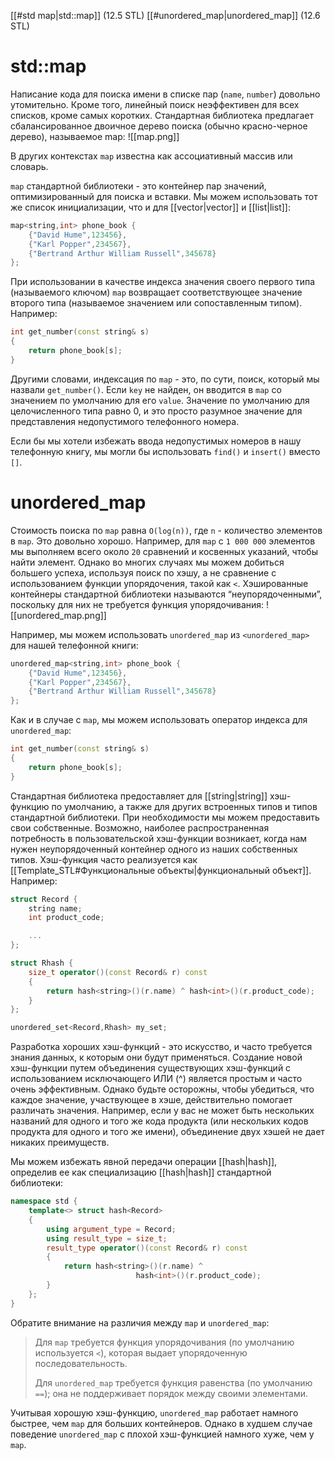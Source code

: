 
[[#std map|std::map]] (12.5 STL)
[[#unordered_map|unordered_map]] (12.6 STL)

# std::map

Написание кода для поиска имени в списке пар (`name`, `number`) довольно утомительно. Кроме того, линейный поиск неэффективен для всех списков, кроме самых коротких. Стандартная библиотека предлагает сбалансированное двоичное дерево поиска (обычно красно-черное дерево), называемое map:
![[map.png]]

В других контекстах `map` известна как ассоциативный массив или словарь.

`map` стандартной библиотеки - это контейнер пар значений, оптимизированный для поиска и вставки. Мы можем использовать тот же список инициализации, что и для [[vector|vector]] и [[list|list]]:
```c++
map<string,int> phone_book {
	{"David Hume",123456},
	{"Karl Popper",234567},
	{"Bertrand Arthur William Russell",345678}
};
```

При использовании в качестве индекса значения своего первого типа (называемого ключом) `map` возвращает соответствующее значение второго типа (называемое значением или сопоставленным типом). Например:
```c++
int get_number(const string& s)
{
	return phone_book[s];
}
```

Другими словами, индексация по `map` - это, по сути, поиск, который мы назвали `get_number()`. Если `key` не найден, он вводится в `map` со значением по умолчанию для его `value`. Значение по умолчанию для целочисленного типа равно 0, и это просто разумное значение для представления недопустимого телефонного номера.

Если бы мы хотели избежать ввода недопустимых номеров в нашу телефонную книгу, мы могли бы использовать `find()` и `insert()` вместо `[]`.

# unordered_map

Стоимость поиска по `map` равна `O(log(n))`, где `n` - количество элементов в `map`. Это довольно хорошо. Например, для `map` с `1 000 000` элементов мы выполняем всего около `20` сравнений и косвенных указаний, чтобы найти элемент. Однако во многих случаях мы можем добиться большего успеха, используя поиск по хэшу, а не сравнение с использованием функции упорядочения, такой как `<`. Хэшированные контейнеры стандартной библиотеки называются “неупорядоченными”, поскольку для них не требуется функция упорядочивания:
![[unordered_map.png]]

Например, мы можем использовать `unordered_map` из `<unordered_map>` для нашей телефонной книги:
```c++
unordered_map<string,int> phone_book {
	{"David Hume",123456},
	{"Karl Popper",234567},
	{"Bertrand Arthur William Russell",345678}
};
```

Как и в случае с `map`, мы можем использовать оператор индекса для `unordered_map`:
```c++
int get_number(const string& s)
{
	return phone_book[s];
}
```

Стандартная библиотека предоставляет для [[string|string]] хэш-функцию по умолчанию, а также для других встроенных типов и типов стандартной библиотеки. При необходимости мы можем предоставить свои собственные. Возможно, наиболее распространенная потребность в пользовательской хэш-функции возникает, когда нам нужен неупорядоченный контейнер одного из наших собственных типов. Хэш-функция часто реализуется как [[Template_STL#Функциональные объекты|функциональный объект]]. Например:
```c++
struct Record {
	string name;
	int product_code;

	...
};

struct Rhash {
	size_t operator()(const Record& r) const
	{
		return hash<string>()(r.name) ^ hash<int>()(r.product_code);
	}
};

unordered_set<Record,Rhash> my_set; 
```

Разработка хороших хэш-функций - это искусство, и часто требуется знания данных, к которым они будут применяться. Создание новой хэш-функции путем объединения существующих хэш-функций с использованием исключающего ИЛИ (^) является простым и часто очень эффективным. Однако будьте осторожны, чтобы убедиться, что каждое значение, участвующее в хэше, действительно помогает различать значения. Например, если у вас не может быть нескольких названий для одного и того же кода продукта (или нескольких кодов продукта для одного и того же имени), объединение двух хэшей не дает никаких преимуществ.

Мы можем избежать явной передачи операции [[hash|hash]], определив ее как специализацию [[hash|hash]] стандартной библиотеки:
```c++
namespace std {
	template<> struct hash<Record> 
	{
		using argument_type = Record;
		using result_type = size_t;
		result_type operator()(const Record& r) const
		{
			return hash<string>()(r.name) ^ 
							hash<int>()(r.product_code);
		}
	};
}
```

Обратите внимание на различия между `map` и `unordered_map`:
> 
> Для `map` требуется функция упорядочивания (по умолчанию используется `<`), которая выдает упорядоченную последовательность.
> 
> Для `unordered_map` требуется функция равенства (по умолчанию `==`); она не поддерживает порядок между своими элементами.
 
Учитывая хорошую хэш-функцию, `unordered_map` работает намного быстрее, чем `map` для больших контейнеров. Однако в худшем случае поведение `unordered_map` с плохой хэш-функцией намного хуже, чем у `map`.


